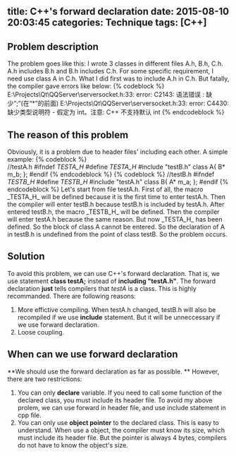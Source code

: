 title: C++'s forward declaration
date: 2015-08-10 20:03:45
categories: Technique
tags: [C++]
---

## Problem description
The problem goes like this: I wrote 3 classes in different files A.h, B.h, C.h. A.h includes B.h and B.h includes C.h. For some specific requirement, I need use class A in C.h. What I did first was to include A.h in C.h. But fatally, the compiler gave errors like below:
{% codeblock %}	
E:\Projects\Qt\QQServer\serversocket.h:33: error: C2143: 语法错误 : 缺少“;”(在“*”的前面)
E:\Projects\Qt\QQServer\serversocket.h:33: error: C4430: 缺少类型说明符 - 假定为 int。注意:  C++ 不支持默认 int
{% endcodeblock %}	
## The reason of this problem
Obviously, it is a problem due to header files' including each other.
A simple example:
{% codeblock %}		
//testA.h
#ifndef _TESTA_H_
#define _TESTA_H_
#include "testB.h"
class A{
	B* m_b;
};
#endif
{% endcodeblock %}
{% codeblock %}
//testB.h
#ifndef _TESTB_H_
#define _TESTB_H_
#include "testA.h"
class B{
	A* m_a;
};
#endif
{% endcodeblock %}
Let's start from file testA.h. 
First of all, the macro \_TESTA\_H_ will be defined because it is the first time to enter testA.h. Then the compiler will enter testB.h because testB.h is included by testA.h. After entered testB.h, the macro \_TESTB\_H_ will be defined. Then the compiler will enter testA.h because the same reason. But now \_TESTA\_H_ has been defined. So the block of class A cannot be entered. So the declaration of A in testB.h is undefined from the point of class testB. So the problem occurs.

## Solution
To avoid this problem, we can use C++'s forward declaration. That is, we use statement **class testA;** instead of **including "testA.h"**. The forward declaration **just** tells compilers that *testA* is a class. This is highly recommanded. There are following reasons:
1. More effictive compiling. When testA.h changed, testB.h will also be recompiled if we use **include** statement. But it will be unneccessary if we use forward declaration.
2. Loose coupling.

## When can we use forward declaration
**We should use the forward declaration as far as possible. ** However, there are two restrictions: 
1. You can only **declare** variable. If you need to call some function of the declared class, you must include its header file. To avoid my above prolem, we can use forward in header file, and use include statement in cpp file.
2. You can only use **object pointer** to the declared class. This is easy to understand. When use a object, the compiler must know its size, which must include its header file. But the pointer is always 4 bytes, compilers do not have to know the object's size.
